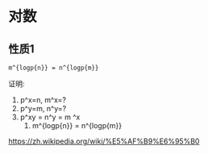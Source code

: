 # 对数

## 性质1
    m^{logp{n}} = n^{logp{m}} 

证明:

1. p^x=n, m^x=?
1. p^y=m, n^y=?
1. p^xy = n^y = m ^x
    1. m^{logp{n}} = n^{logp{m}} 


https://zh.wikipedia.org/wiki/%E5%AF%B9%E6%95%B0